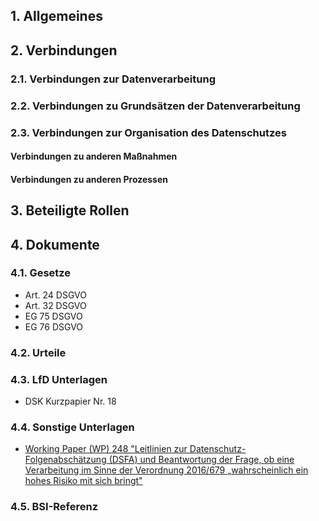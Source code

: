 ## 1. Allgemeines
## 2. Verbindungen
### 2.1. Verbindungen zur Datenverarbeitung
### 2.2. Verbindungen zu Grundsätzen der Datenverarbeitung
### 2.3. Verbindungen zur Organisation des Datenschutzes
#### Verbindungen zu anderen Maßnahmen
#### Verbindungen zu anderen Prozessen
## 3. Beteiligte Rollen
## 4. Dokumente
### 4.1. Gesetze
- Art. 24 DSGVO
- Art. 32 DSGVO
- EG 75 DSGVO
- EG 76 DSGVO
### 4.2. Urteile
### 4.3. LfD Unterlagen
- DSK Kurzpapier Nr. 18
### 4.4. Sonstige Unterlagen
- [Working Paper (WP) 248 "Leitlinien zur Datenschutz-Folgenabschätzung (DSFA) und Beantwortung der Frage, ob eine Verarbeitung im Sinne der Verordnung 2016/679 „wahrscheinlich ein hohes Risiko mit sich bringt"](https://ec.europa.eu/newsroom/article29/items/611236)
### 4.5. BSI-Referenz